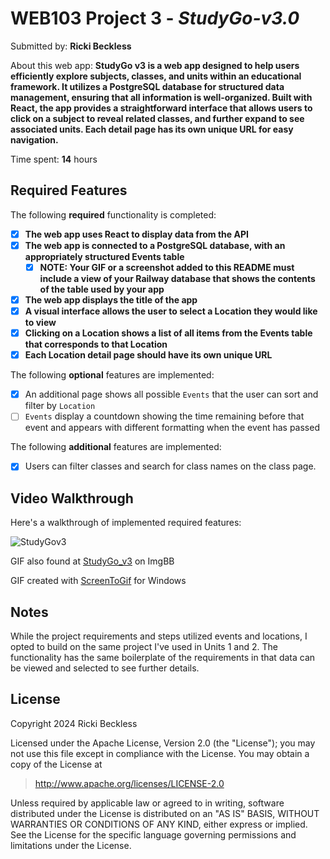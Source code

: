 # WEB103 Project 3 - *StudyGo-v3.0*

Submitted by: **Ricki Beckless**

About this web app: **StudyGo v3 is a web app designed to help users efficiently explore subjects, classes, and units within an educational framework. It utilizes a PostgreSQL database for structured data management, ensuring that all information is well-organized. Built with React, the app provides a straightforward interface that allows users to click on a subject to reveal related classes, and further expand to see associated units. Each detail page has its own unique URL for easy navigation.**

Time spent: **14** hours

## Required Features

The following **required** functionality is completed:

<!-- Make sure to check off completed functionality below -->

- [X] **The web app uses React to display data from the API**
- [X] **The web app is connected to a PostgreSQL database, with an appropriately structured Events table**
  - [X] **NOTE: Your GIF or a screenshot added to this README must include a view of your Railway database that shows the contents of the table used by your app**
- [X] **The web app displays the title of the app**
- [X] **A visual interface allows the user to select a Location they would like to view**
- [X] **Clicking on a Location shows a list of all items from the Events table that corresponds to that Location**
- [X] **Each Location detail page should have its own unique URL**

The following **optional** features are implemented:

- [X] An additional page shows all possible `Events` that the user can sort and filter by `Location`
- [ ] `Events` display a countdown showing the time remaining before that event and appears with different formatting when the event has passed

The following **additional** features are implemented:

- [X] Users can filter classes and search for class names on the class page.

## Video Walkthrough

Here's a walkthrough of implemented required features:

![StudyGov3](https://i.ibb.co/KywJX34/Code-Path-Study-Go-v2-p3-Walkthrough.gif)

GIF also found at [StudyGo_v3](https://i.ibb.co/KywJX34/Code-Path-Study-Go-v2-p3-Walkthrough.gif) on ImgBB

GIF created with [ScreenToGif](https://www.screentogif.com/) for Windows

## Notes

While the project requirements and steps utilized events and locations, I opted to build on the same project I've used in Units 1 and 2. The functionality has the same boilerplate of the requirements in that data can be viewed and selected to see further details.

## License

Copyright 2024 Ricki Beckless

Licensed under the Apache License, Version 2.0 (the "License"); you may not use this file except in compliance with the License. You may obtain a copy of the License at

> http://www.apache.org/licenses/LICENSE-2.0

Unless required by applicable law or agreed to in writing, software distributed under the License is distributed on an "AS IS" BASIS, WITHOUT WARRANTIES OR CONDITIONS OF ANY KIND, either express or implied. See the License for the specific language governing permissions and limitations under the License.
